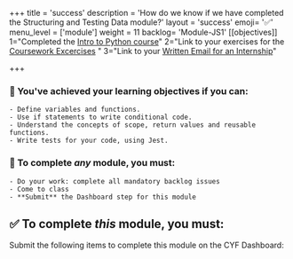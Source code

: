 +++
title = 'success'
description = 'How do we know if we have completed the Structuring and Testing Data module?'
layout = 'success'
emoji= '✅'
menu_level = ['module']
weight = 11
backlog= 'Module-JS1'
[[objectives]]
1="Completed the [Intro to Python course](https://github.com/CodeYourFuture/Module-Structuring-and-Testing-Data/issues/21)"
2="Link to your exercises for the [Coursework Excercises](https://github.com/CodeYourFuture/Module-Structuring-and-Testing-Data/issues/6) "
3="Link to your [Written Email for an Internship](https://github.com/CodeYourFuture/Module-Structuring-and-Testing-Data/issues/20)"

+++

### 🎯 You've achieved your learning objectives if you can:

```objectives
- Define variables and functions.
- Use if statements to write conditional code.
- Understand the concepts of scope, return values and reusable functions.
- Write tests for your code, using Jest.
```

### 💯 To complete _any_ module, you must:

```objectives
- Do your work: complete all mandatory backlog issues
- Come to class
- **Submit** the Dashboard step for this module
```

## ✅ To complete _this_ module, you must:

Submit the following items to complete this module on the CYF Dashboard: